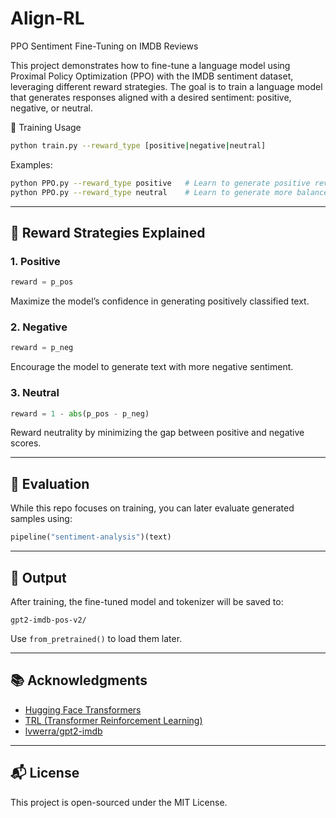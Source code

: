 # Align-RL
PPO Sentiment Fine-Tuning on IMDB Reviews

This project demonstrates how to fine-tune a language model using Proximal Policy Optimization (PPO) with the IMDB sentiment dataset, leveraging different reward strategies. The goal is to train a language model that generates responses aligned with a desired sentiment: positive, negative, or neutral.

🧠 Training Usage

```bash
python train.py --reward_type [positive|negative|neutral]
```

Examples:

```bash
python PPO.py --reward_type positive   # Learn to generate positive reviews
python PPO.py --reward_type neutral    # Learn to generate more balanced reviews
```

---

## 📝 Reward Strategies Explained

### 1. Positive

```python
reward = p_pos
```

Maximize the model’s confidence in generating positively classified text.

### 2. Negative

```python
reward = p_neg
```

Encourage the model to generate text with more negative sentiment.

### 3. Neutral

```python
reward = 1 - abs(p_pos - p_neg)
```

Reward neutrality by minimizing the gap between positive and negative scores.

---

## 🧪 Evaluation

While this repo focuses on training, you can later evaluate generated samples using:

```python
pipeline("sentiment-analysis")(text)
```

---

## 📁 Output

After training, the fine-tuned model and tokenizer will be saved to:

```
gpt2-imdb-pos-v2/
```

Use `from_pretrained()` to load them later.

---

## 📚 Acknowledgments

* [Hugging Face Transformers](https://github.com/huggingface/transformers)
* [TRL (Transformer Reinforcement Learning)](https://github.com/huggingface/trl)
* [lvwerra/gpt2-imdb](https://huggingface.co/lvwerra/gpt2-imdb)

---

## 📬 License

This project is open-sourced under the MIT License.
